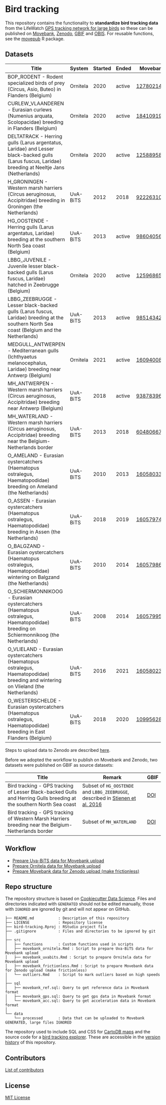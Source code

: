 # Bird tracking

This repository contains the functionality to **standardize bird tracking data** from the LifeWatch [GPS tracking network for large birds](http://lifewatch.be/en/gps-tracking-network-large-birds) so these can be published on [Movebank](https://www.movebank.org/), [Zenodo](https://zenodo.org), [GBIF](https://www.gbif.org) and [OBIS](https://obis.org). For reusable functions, see the [movepub](https://inbo.github.io/movepub) R package.

## Datasets

Title | System | Started | Ended | Movebank | Zenodo | GBIF | OBIS
--- | --- | --- | --- | --- | --- | --- | ---
BOP_RODENT - Rodent specialized birds of prey (Circus, Asio, Buteo) in Flanders (Belgium) | Ornitela | 2020 | active | [1278021460](https://www.movebank.org/cms/webapp?gwt_fragment=page=studies,path=study1278021460) | [DOI](https://doi.org/10.5281/zenodo.5735405) | [GBIF](https://www.gbif.org/dataset/e2fb42ca-e408-4aa2-a7bd-a9bb4ddcc83a) | NA
CURLEW_VLAANDEREN - Eurasian curlews (Numenius arquata, Scolopacidae) breeding in Flanders (Belgium) | Ornitela | 2020 | active | [1841091905](https://www.movebank.org/cms/webapp?gwt_fragment=page=studies,path=study1841091905) | [DOI](https://doi.org/10.5281/zenodo.5779130) |  [GBIF](https://www.gbif.org/dataset/88216808-1942-44ed-b059-b576bf79a28e) | [OBIS](https://obis.org/dataset/7ee5747e-f7c5-44ad-9012-925dd60967aa)
DELTATRACK - Herring gulls (Larus argentatus, Laridae) and Lesser black-backed gulls (Larus fuscus, Laridae) breeding at Neeltje Jans (Netherlands) | Ornitela | 2020 | active | [1258895879](https://www.movebank.org/cms/webapp?gwt_fragment=page=studies,path=study1258895879)
H_GRONINGEN - Western marsh harriers (Circus aeruginosus, Accipitridae) breeding in Groningen (the Netherlands) | UvA-BiTS | 2012 | 2018 | [922263102](https://www.movebank.org/cms/webapp?gwt_fragment=page=studies,path=study922263102) | [DOI](https://doi.org/10.5281/zenodo.3552507) | [GBIF](https://www.gbif.org/dataset/5124534e-2d9c-46b7-a857-e0012821526b) | NA
HG_OOSTENDE - Herring gulls (Larus argentatus, Laridae) breeding at the southern North Sea coast (Belgium) | UvA-BiTS | 2013 | active | [986040562](https://www.movebank.org/cms/webapp?gwt_fragment=page=studies,path=study986040562) | [DOI](https://doi.org/10.5281/zenodo.3541811) | [GBIF](https://www.gbif.org/dataset/6c860eb3-83ba-48c3-9328-a7b3c7a3c7b4) | [OBIS](https://obis.org/dataset/00cad65a-aa33-4d98-93a2-15155fa963e3)
LBBG_JUVENILE - Juvenile lesser black-backed gulls (Larus fuscus, Laridae) hatched in Zeebrugge (Belgium) | Ornitela | 2020 | active | [1259686571](https://www.movebank.org/cms/webapp?gwt_fragment=page=studies,path=study1259686571) | [DOI](https://doi.org/10.5281/zenodo.5075868) | [GBIF](https://www.gbif.org/dataset/83de99ee-92bd-4dc2-a038-a4856f13cd29) | [OBIS](https://obis.org/dataset/a8c7c2d3-533a-4b8f-aff8-a43b8f280a7b)
LBBG_ZEEBRUGGE - Lesser black-backed gulls (Larus fuscus, Laridae) breeding at the southern North Sea coast (Belgium and the Netherlands) | UvA-BiTS | 2013 | active | [985143423](https://www.movebank.org/cms/webapp?gwt_fragment=page=studies,path=study985143423) | [DOI](https://doi.org/10.5281/zenodo.3540799) | [GBIF](https://www.gbif.org/dataset/355b8ff9-7bd9-49c3-92af-f6741b8bd0cb) | [OBIS](https://obis.org/dataset/aac5ca81-638a-4335-9aa7-5c2bda67a362)
MEDGULL_ANTWERPEN - Mediterranean gulls (Ichthyaetus melanocephalus, Laridae) breeding near Antwerp (Belgium) | Ornitela | 2021 | active | [1609400843](https://www.movebank.org/cms/webapp?gwt_fragment=page=studies,path=study1609400843) | [DOI](https://doi.org/10.5281/zenodo.6599272) | [GBIF](https://www.gbif.org/dataset/ebce3c1f-4307-4539-afb2-3876ec9ae737) | [OBIS](https://obis.org/dataset/cd6933a8-797e-41f4-94f0-fcd969b6794e)
MH_ANTWERPEN - Western marsh harriers (Circus aeruginosus, Accipitridae) breeding near Antwerp (Belgium) | UvA-BiTS | 2018 | active | [938783961](https://www.movebank.org/cms/webapp?gwt_fragment=page=studies,path=study938783961) | [DOI](https://doi.org/10.5281/zenodo.3550093) | [GBIF](https://www.gbif.org/dataset/e347ea47-db3f-4c47-8771-ea562330382c) | NA
MH_WATERLAND - Western marsh harriers (Circus aeruginosus, Accipitridae) breeding near the Belgium-Netherlands border | UvA-BiTS | 2013 | 2018 | [604806671](https://www.movebank.org/cms/webapp?gwt_fragment=page=studies,path=study604806671) | [DOI](https://doi.org/10.5281/zenodo.3532940) | [GBIF](https://www.gbif.org/dataset/66e0553e-75f6-49de-b614-22efd9fbf6e9) | NA
O_AMELAND - Eurasian oystercatchers (Haematopus ostralegus, Haematopodidae) breeding on Ameland (the Netherlands) | UvA-BiTS | 2010 | 2013 | [1605803389](https://www.movebank.org/cms/webapp?gwt_fragment=page=studies,path=study1605803389) | [DOI](https://doi.org/10.5281/zenodo.5647596)
O_ASSEN - Eurasian oystercatchers (Haematopus ostralegus, Haematopodidae) breeding in Assen (the Netherlands) | UvA-BiTS | 2018 | 2019 | [1605797471](https://www.movebank.org/cms/webapp?gwt_fragment=page=studies,path=study1605797471) | [DOI](https://doi.org/10.5281/zenodo.5653310) | [GBIF](https://www.gbif.org/dataset/226421f2-1d29-4950-901c-aba9d0e8f2bc) | [OBIS](https://obis.org/dataset/550b4cc1-c40d-4070-a0cb-26e010eca9d4)
O_BALGZAND - Eurasian oystercatchers (Haematopus ostralegus, Haematopodidae) wintering on Balgzand (the Netherlands) | UvA-BiTS | 2010 | 2014 | [1605798640](https://www.movebank.org/cms/webapp?gwt_fragment=page=studies,path=study1605798640) | [DOI](https://doi.org/10.5281/zenodo.5653441) | [GBIF](https://www.gbif.org/dataset/833c03c5-fc23-4e77-8689-4e97fcce96f0) | [OBIS](https://obis.org/dataset/2c6aa97e-e886-4564-a55a-48e2e506f014)
O_SCHIERMONNIKOOG - Eurasian oystercatchers (Haematopus ostralegus, Haematopodidae) breeding on Schiermonnikoog (the Netherlands) | UvA-BiTS | 2008 | 2014 | [1605799506](https://www.movebank.org/cms/webapp?gwt_fragment=page=studies,path=study1605799506) | [DOI](https://doi.org/10.5281/zenodo.5653477) | [GBIF](https://www.gbif.org/dataset/361adb42-c1ea-46ed-979c-281ef027cf8f) | [OBIS](https://obis.org/dataset/01dbc62a-e166-4752-8547-6db4542ec039)
O_VLIELAND - Eurasian oystercatchers (Haematopus ostralegus, Haematopodidae) breeding and wintering on Vlieland (the Netherlands) | UvA-BiTS | 2016 | 2021 | [1605802367](https://www.movebank.org/cms/webapp?gwt_fragment=page=studies,path=study1605802367) | [DOI](https://doi.org/10.5281/zenodo.5653890) | [GBIF](https://www.gbif.org/dataset/cd15902d-3ded-41c2-893d-8840e146cbb3) | [OBIS](https://obis.org/dataset/c633b0f8-90bb-43f2-8680-65ac26dd8400)
O_WESTERSCHELDE - Eurasian oystercatchers (Haematopus ostralegus, Haematopodidae) breeding in East Flanders (Belgium) | UvA-BiTS | 2018 | 2020 | [1099562810](https://www.movebank.org/cms/webapp?gwt_fragment=page=studies,path=study1099562810) | [DOI](https://doi.org/10.5281/zenodo.3734898) | [GBIF](https://www.gbif.org/dataset/20bbd36e-d1a1-4169-8663-59feaa2641c0) | [OBIS](https://obis.org/dataset/132cfd6e-097d-4ee4-b737-58a596dcbe27)

Steps to upload data to Zenodo are described [here](https://github.com/inbo/bird-tracking/issues/131).

Before we adopted the workflow to publish on Movebank and Zenodo, two datasets were published on GBIF as source datasets:

Title | Remark | GBIF
--- | --- | ---
Bird tracking - GPS tracking of Lesser Black-backed Gulls and Herring Gulls breeding at the southern North Sea coast | Subset of `HG_OOSTENDE` and `LBBG_ZEEBRUGGE`, described in [Stienen et al. 2016](https://doi.org/10.3897/zookeys.555.6173) | [DOI](https://doi.org/10.15468/02omly)
Bird tracking - GPS tracking of Western Marsh Harriers breeding near the Belgium-Netherlands border | Subset of `MH_WATERLAND` | [DOI](https://doi.org/10.15468/rbguhj)

## Workflow

- [Prepare Uva-BiTS data for Movebank upload](src/movebank_uvabits.Rmd)
- [Prepare Ornitela data for Movebank upload](src/movebank_ornitela.Rmd)
- [Prepare Movebank data for Zenodo upload (make frictionless)](src/movebank_frictionless.Rmd)

## Repo structure

The repository structure is based on [Cookiecutter Data Science](http://drivendata.github.io/cookiecutter-data-science/). Files and directories indicated with `GENERATED` should not be edited manually, those with `IGNORED` are ignored by git and will not appear on GitHub.

```
├── README.md           : Description of this repository
├── LICENSE             : Repository license
├── bird-tracking.Rproj : RStudio project file
├── .gitignore          : Files and directories to be ignored by git
│
├── src
│   ├── functions       : Custom functions used in scripts
│   ├── movebank_ornitela.Rmd : Script to prepare Uva-BiTS data for Movebank upload
│   ├── movebank_uvabits.Rmd : Script to prepare Ornitela data for Movebank upload
│   ├── movebank_frictionless.Rmd : Script to prepare Movebank data for Zenodo upload (make frictionless)
│   └── outliers.Rmd    : Script to mark outliers based on high speeds
│
├── sql
│   ├── movebank_ref.sql: Query to get reference data in Movebank format
│   ├── movebank_gps.sql: Query to get gps data in Movebank format
│   └── movebank_acc.sql: Query to get acceleration data in Movebank format
│
└── data
    └── processed       : Data that can be uploaded to Movebank GENERATED, large files IGNORED
```

The repository used to include SQL and CSS for [CartoDB maps](https://oscibio.inbo.be/blog/?category=cartodb) and the source code for a [bird tracking explorer](https://oscibio.inbo.be/blog/bird-tracking-explorer/). These are accessible in the [version history](https://github.com/inbo/bird-tracking/tree/carto) of this repository.

## Contributors

[List of contributors](https://github.com/inbo/bird-tracking/contributors)

## License

[MIT License](LICENSE)
